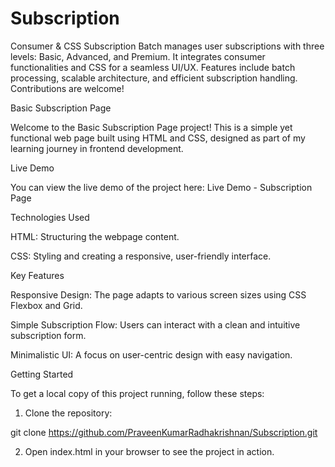 # Subscription
Consumer &amp; CSS Subscription Batch manages user subscriptions with three levels: Basic, Advanced, and Premium. It integrates consumer functionalities and CSS for a seamless UI/UX. Features include batch processing, scalable architecture, and efficient subscription handling. Contributions are welcome!

Basic Subscription Page

Welcome to the Basic Subscription Page project! This is a simple yet functional web page built using HTML and CSS, designed as part of my learning journey in frontend development.

Live Demo

You can view the live demo of the project here:
Live Demo - Subscription Page

Technologies Used

HTML: Structuring the webpage content.

CSS: Styling and creating a responsive, user-friendly interface.


Key Features

Responsive Design: The page adapts to various screen sizes using CSS Flexbox and Grid.

Simple Subscription Flow: Users can interact with a clean and intuitive subscription form.

Minimalistic UI: A focus on user-centric design with easy navigation.


Getting Started

To get a local copy of this project running, follow these steps:

1. Clone the repository:

git clone https://github.com/PraveenKumarRadhakrishnan/Subscription.git


2. Open index.html in your browser to see the project in action.
